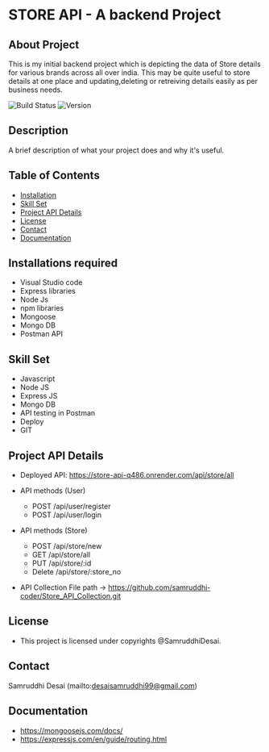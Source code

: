 # STORE API - A backend Project

## About Project
This is my initial backend project which is depicting the data of Store details for various brands across all over india. This may be quite useful to store details at one place and updating,deleting or retreiving details easily as per business needs.

![Build Status](https://img.shields.io/badge/build-deploy-brightgreen)
![Version](https://img.shields.io/badge/version-1.0.0-blue)

## Description
A brief description of what your project does and why it's useful.

## Table of Contents
- [Installation](#installation)
- [Skill Set](#skillset)
- [Project API Details](#projectapi)
- [License](#license)
- [Contact](#contact)
- [Documentation](#documentation)

## Installations required
- Visual Studio code
- Express libraries
- Node Js
- npm libraries
- Mongoose
- Mongo DB
- Postman API

## Skill Set
- Javascript
- Node JS
- Express JS
- Mongo DB
- API testing in Postman
- Deploy
- GIT

## Project API Details
- Deployed API: https://store-api-q486.onrender.com/api/store/all
  
- API methods (User)
    - POST /api/user/register
    - POST /api/user/login
- API methods (Store)
    - POST /api/store/new
    - GET /api/store/all
    - PUT /api/store/:id
    - Delete /api/store/:store_no
- API Collection File path -> https://github.com/samruddhi-coder/Store_API_Collection.git
      
## License
- This project is licensed under copyrights @SamruddhiDesai.

## Contact
Samruddhi Desai (mailto:desaisamruddhi99@gmail.com) 

## Documentation
- https://mongoosejs.com/docs/
- https://expressjs.com/en/guide/routing.html
